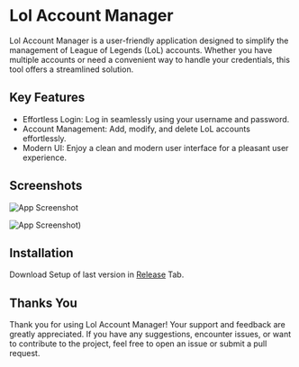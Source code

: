 
# Lol Account Manager

Lol Account Manager is a user-friendly application designed to simplify the management of League of Legends (LoL) accounts. Whether you have multiple accounts or need a convenient way to handle your credentials, this tool offers a streamlined solution.
## Key Features

 - Effortless Login: Log in seamlessly using your username and password.
 - Account Management: Add, modify, and delete LoL accounts effortlessly.
 - Modern UI: Enjoy a clean and modern user interface for a pleasant user experience. 


## Screenshots

![App Screenshot](https://private-user-images.githubusercontent.com/113895445/305724182-9feb7192-dc6f-44ee-ae69-9a0f54924156.png?jwt=eyJhbGciOiJIUzI1NiIsInR5cCI6IkpXVCJ9.eyJpc3MiOiJnaXRodWIuY29tIiwiYXVkIjoicmF3LmdpdGh1YnVzZXJjb250ZW50LmNvbSIsImtleSI6ImtleTUiLCJleHAiOjE3MDgyNjgzMjMsIm5iZiI6MTcwODI2ODAyMywicGF0aCI6Ii8xMTM4OTU0NDUvMzA1NzI0MTgyLTlmZWI3MTkyLWRjNmYtNDRlZS1hZTY5LTlhMGY1NDkyNDE1Ni5wbmc_WC1BbXotQWxnb3JpdGhtPUFXUzQtSE1BQy1TSEEyNTYmWC1BbXotQ3JlZGVudGlhbD1BS0lBVkNPRFlMU0E1M1BRSzRaQSUyRjIwMjQwMjE4JTJGdXMtZWFzdC0xJTJGczMlMkZhd3M0X3JlcXVlc3QmWC1BbXotRGF0ZT0yMDI0MDIxOFQxNDUzNDNaJlgtQW16LUV4cGlyZXM9MzAwJlgtQW16LVNpZ25hdHVyZT1iODFlYTY5NzJhMDUzZjhiNjEyYWJjMDAxY2YxZjNlMmI5OWViOTNlNjBkZjVkMGRmZDAwMzQ2Yjc1YTg4NDYwJlgtQW16LVNpZ25lZEhlYWRlcnM9aG9zdCZhY3Rvcl9pZD0wJmtleV9pZD0wJnJlcG9faWQ9MCJ9.6hBOCoe35VNCSW5CA65WORcXtWD0hoZODVWP_gMZ2sg)

![App Screenshot](https://private-user-images.githubusercontent.com/113895445/305724185-7150cc63-f894-4811-a173-220888d4660d.png?jwt=eyJhbGciOiJIUzI1NiIsInR5cCI6IkpXVCJ9.eyJpc3MiOiJnaXRodWIuY29tIiwiYXVkIjoicmF3LmdpdGh1YnVzZXJjb250ZW50LmNvbSIsImtleSI6ImtleTUiLCJleHAiOjE3MDgyNjgzMjMsIm5iZiI6MTcwODI2ODAyMywicGF0aCI6Ii8xMTM4OTU0NDUvMzA1NzI0MTg1LTcxNTBjYzYzLWY4OTQtNDgxMS1hMTczLTIyMDg4OGQ0NjYwZC5wbmc_WC1BbXotQWxnb3JpdGhtPUFXUzQtSE1BQy1TSEEyNTYmWC1BbXotQ3JlZGVudGlhbD1BS0lBVkNPRFlMU0E1M1BRSzRaQSUyRjIwMjQwMjE4JTJGdXMtZWFzdC0xJTJGczMlMkZhd3M0X3JlcXVlc3QmWC1BbXotRGF0ZT0yMDI0MDIxOFQxNDUzNDNaJlgtQW16LUV4cGlyZXM9MzAwJlgtQW16LVNpZ25hdHVyZT03YTE5MDI4YWU3ZWNiMTk5NWJiNTAzM2FkNmIzYmZhMGM4YzM0ZDEzZjhkM2MwZGZhYTkxODgxMzAwNmJhMTI3JlgtQW16LVNpZ25lZEhlYWRlcnM9aG9zdCZhY3Rvcl9pZD0wJmtleV9pZD0wJnJlcG9faWQ9MCJ9.MK9kZfggxmB8Z7Fhu5cL1ddAEUJyldjg6h1F2NihC5w))


## Installation

Download Setup of last version in [Release](https://github.com/Marin-Clement/LolAccountManager/releases) Tab.

## Thanks You

Thank you for using Lol Account Manager! Your support and feedback are greatly appreciated. If you have any suggestions, encounter issues, or want to contribute to the project, feel free to open an issue or submit a pull request.
